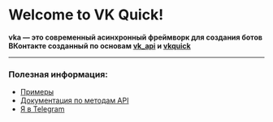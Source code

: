 #  Welcome to VK Quick!

__vka — это современный асинхронный фреймворк для создания ботов ВКонтакте созданный по основам [vk_api](https://github.com/python273/vk_api) и [vkquick](https://github.com/deknowny/vkquick)__


***

### Полезная информация: 
* [Примеры](./examples)
* [Документация по методам API](https://vk.com/dev/methods)
* [Я в Telegram](https://t.me/bio_major4ik)


